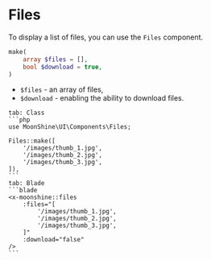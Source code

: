 # Files

To display a list of files, you can use the `Files` component.

```php
make(
    array $files = [],
    bool $download = true,
)
```

 - `$files` - an array of files,
 - `$download` - enabling the ability to download files.

~~~tabs
tab: Class
```php
use MoonShine\UI\Components\Files;

Files::make([
    '/images/thumb_1.jpg',
    '/images/thumb_2.jpg',
    '/images/thumb_3.jpg',
]),
```
tab: Blade
```blade
<x-moonshine::files
    :files="[
        '/images/thumb_1.jpg',
        '/images/thumb_2.jpg',
        '/images/thumb_3.jpg',
    ]"
    :download="false"
/>
```
~~~
